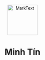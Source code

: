 <p align="center"><img src="static/logo-small.png" alt="MarkText" width="100" height="100"></p>

<h1 align="center">Minh Tín</h1>
